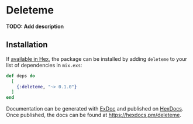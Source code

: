 # Deleteme

**TODO: Add description**

## Installation

If [available in Hex](https://hex.pm/docs/publish), the package can be installed
by adding `deleteme` to your list of dependencies in `mix.exs`:

```elixir
def deps do
  [
    {:deleteme, "~> 0.1.0"}
  ]
end
```

Documentation can be generated with [ExDoc](https://github.com/elixir-lang/ex_doc)
and published on [HexDocs](https://hexdocs.pm). Once published, the docs can
be found at <https://hexdocs.pm/deleteme>.

